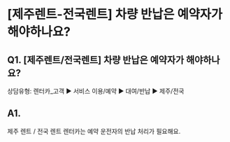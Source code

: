 # [제주렌트-전국렌트] 차량 반납은 예약자가 해야하나요?

**Q1. [제주렌트/전국렌트] 차량 반납은 예약자가 해야하나요?**
--------------------------------------

상담유형: 렌터카\_고객 ▶ 서비스 이용/예약 ▶ 대여/반납 ▶ 제주/전국

**A1.**
-------

제주 렌트 / 전국 렌트 렌터카는 예약 운전자의 반납 처리가 필요해요.